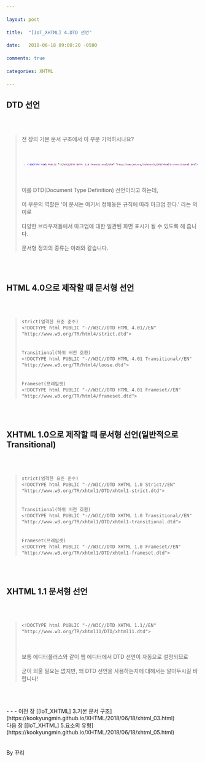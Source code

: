 ```yaml
---

layout: post

title:  "[IoT_XHTML] 4.DTD 선언"

date:   2018-06-18 09:00:20 -0500

comments: true

categories: XHTML

---
```


## DTD 선언

<br>
<br>

>전 장의 기본 문서 구조에서 이 부분 기억하시나요?
><br>
><br>
><br>
>
>![image](/image/XHTML_image/xhtml_image_04.png)
>
><br>
><br>
>이를 DTD(Document Type Definition) 선언이라고 하는데,
><br>
><br>
>이 부분의 역할은 '이 문서는 여기서 정해놓은 규칙에 따라 마크업 한다.' 라는 의미로
><br>
><br>
>다양한 브라우저들에서 마크업에 대한 일관된 화면 표시가 될 수 있도록 해 줍니다.
><br>
><br>
>문서형 정의의 종류는 아래와 같습니다.

<br>
<br>

## HTML 4.0으로 제작할 때 문서형 선언

<br>
<br>

>```
>strict(엄격한 표준 준수)
><!DOCTYPE html PUBLIC "-//W3C//DTD HTML 4.01//EN" "http://www.w3.org/TR/html4/strict.dtd">
>
>
>Transitional(하위 버전 호환)
><!DOCTYPE html PUBLIC "-//W3C//DTD HTML 4.01 Transitional//EN" "http://www.w3.org/TR/html4/loose.dtd">
>
>
>Frameset(프레임셋)
><!DOCTYPE html PUBLIC "-//W3C//DTD HTML 4.01 Frameset//EN" "http://www.w3.org/TR/html4/frameset.dtd">
>```

<br>
<br>

## XHTML 1.0으로 제작할 때 문서형 선언(일반적으로 Transitional)

<br>
<br>

>```
>strict(엄격한 표준 준수)
><!DOCTYPE html PUBLIC "-//W3C//DTD XHTML 1.0 Strict//EN" "http://www.w3.org/TR/xhtml1/DTD/xhtml1-strict.dtd">
>
>
>Transitional(하위 버전 호환)
><!DOCTYPE html PUBLIC "-//W3C//DTD XHTML 1.0 Transitional//EN" "http://www.w3.org/TR/xhtml1/DTD/xhtml1-transitional.dtd">
>
>
>Frameset(프레임셋)
><!DOCTYPE html PUBLIC "-//W3C//DTD XHTML 1.0 Frameset//EN" "http://www.w3.org/TR/xhtml1/DTD/xhtml1-frameset.dtd">
>```

<br>
<br>

## XHTML 1.1 문서형 선언

<br>
<br>

>```
><!DOCTYPE html PUBLIC "-//W3C//DTD XHTML 1.1//EN" "http://www.w3.org/TR/xhtml11/DTD/xhtml11.dtd">
>```
>
><br>
><br>
>보통 에디터플러스와 같이 웹 에디터에서 DTD 선언이 자동으로 설정되므로
><br>
><br>
>굳이 외울 필요는 없지만, 왜 DTD 선언을 사용하는지에 대해서는 알아두시길 바랍니다!

<br>
<br>
<br>
- - -
이전 장 [[IoT_XHTML] 3.기본 문서 구조](https://kookyungmin.github.io/XHTML/2018/06/18/xhtml_03.html)
<br>
다음 장 [[IoT_XHTML] 5.요소의 유형](https://kookyungmin.github.io/XHTML/2018/06/18/xhtml_05.html)


<br>
<br>
<br>
By 꾸리
